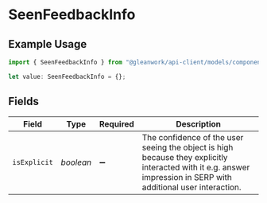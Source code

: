 # SeenFeedbackInfo

## Example Usage

```typescript
import { SeenFeedbackInfo } from "@gleanwork/api-client/models/components";

let value: SeenFeedbackInfo = {};
```

## Fields

| Field                                                                                                                                                            | Type                                                                                                                                                             | Required                                                                                                                                                         | Description                                                                                                                                                      |
| ---------------------------------------------------------------------------------------------------------------------------------------------------------------- | ---------------------------------------------------------------------------------------------------------------------------------------------------------------- | ---------------------------------------------------------------------------------------------------------------------------------------------------------------- | ---------------------------------------------------------------------------------------------------------------------------------------------------------------- |
| `isExplicit`                                                                                                                                                     | *boolean*                                                                                                                                                        | :heavy_minus_sign:                                                                                                                                               | The confidence of the user seeing the object is high because they explicitly interacted with it e.g. answer impression in SERP with additional user interaction. |